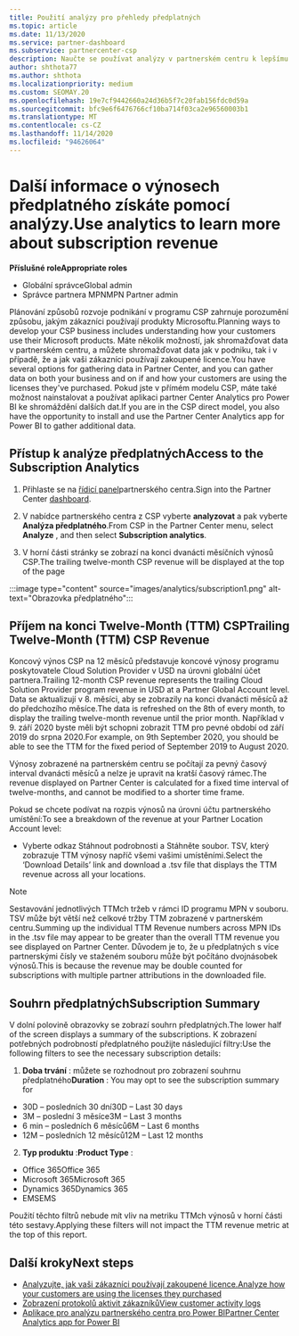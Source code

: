 ```yaml
---
title: Použití analýzy pro přehledy předplatných
ms.topic: article
ms.date: 11/13/2020
ms.service: partner-dashboard
ms.subservice: partnercenter-csp
description: Naučte se používat analýzy v partnerském centru k lepšímu pochopení vaší firmy a způsobu, jakým zákazníci používají licence, které jste zakoupili.
author: shthota77
ms.author: shthota
ms.localizationpriority: medium
ms.custom: SEOMAY.20
ms.openlocfilehash: 19e7cf9442660a24d36b5f7c20fab156fdc0d59a
ms.sourcegitcommit: bfc9e6f6476766cf10ba714f03ca2e96560003b1
ms.translationtype: MT
ms.contentlocale: cs-CZ
ms.lasthandoff: 11/14/2020
ms.locfileid: "94626064"
---
```

# <a name="use-analytics-to-learn-more-about-subscription-revenue"></a><span data-ttu-id="86f26-103">Další informace o výnosech předplatného získáte pomocí analýzy.</span><span class="sxs-lookup"><span data-stu-id="86f26-103">Use analytics to learn more about subscription revenue</span></span>

<span data-ttu-id="86f26-104">**Příslušné role**</span><span class="sxs-lookup"><span data-stu-id="86f26-104">**Appropriate roles**</span></span>

- <span data-ttu-id="86f26-105">Globální správce</span><span class="sxs-lookup"><span data-stu-id="86f26-105">Global admin</span></span>
- <span data-ttu-id="86f26-106">Správce partnera MPN</span><span class="sxs-lookup"><span data-stu-id="86f26-106">MPN Partner admin</span></span>

<span data-ttu-id="86f26-107">Plánování způsobů rozvoje podnikání v programu CSP zahrnuje porozumění způsobu, jakým zákazníci používají produkty Microsoftu.</span><span class="sxs-lookup"><span data-stu-id="86f26-107">Planning ways to develop your CSP business includes understanding how your customers use their Microsoft products.</span></span> <span data-ttu-id="86f26-108">Máte několik možností, jak shromažďovat data v partnerském centru, a můžete shromažďovat data jak v podniku, tak i v případě, že a jak vaši zákazníci používají zakoupené licence.</span><span class="sxs-lookup"><span data-stu-id="86f26-108">You have several options for gathering data in Partner Center, and you can gather data on both your business and on if and how your customers are using the licenses they've purchased.</span></span> <span data-ttu-id="86f26-109">Pokud jste v přímém modelu CSP, máte také možnost nainstalovat a používat aplikaci partner Center Analytics pro Power BI ke shromáždění dalších dat.</span><span class="sxs-lookup"><span data-stu-id="86f26-109">If you are in the CSP direct model, you also have the opportunity to install and use the Partner Center Analytics app for Power BI to gather additional data.</span></span>

## <a name="access-to-the-subscription-analytics"></a><span data-ttu-id="86f26-110">Přístup k analýze předplatných</span><span class="sxs-lookup"><span data-stu-id="86f26-110">Access to the Subscription Analytics</span></span>

1. <span data-ttu-id="86f26-111">Přihlaste se na [řídicí panel](https://partner.microsoft.com/dashboard/home)partnerského centra.</span><span class="sxs-lookup"><span data-stu-id="86f26-111">Sign into the Partner Center [dashboard](https://partner.microsoft.com/dashboard/home).</span></span>
1. <span data-ttu-id="86f26-112">V nabídce partnerského centra z CSP vyberte **analyzovat** a pak vyberte **Analýza předplatného**.</span><span class="sxs-lookup"><span data-stu-id="86f26-112">From CSP in the Partner Center menu, select **Analyze** , and then select **Subscription analytics**.</span></span>

1. <span data-ttu-id="86f26-113">V horní části stránky se zobrazí na konci dvanácti měsíčních výnosů CSP.</span><span class="sxs-lookup"><span data-stu-id="86f26-113">The trailing twelve-month CSP revenue will be displayed at the top of the page</span></span>

:::image type="content" source="images/analytics/subscription1.png" alt-text="Obrazovka předplatného":::

## <a name="trailing-twelve-month-ttm-csp-revenue"></a><span data-ttu-id="86f26-115">Příjem na konci Twelve-Month (TTM) CSP</span><span class="sxs-lookup"><span data-stu-id="86f26-115">Trailing Twelve-Month (TTM) CSP Revenue</span></span>

<span data-ttu-id="86f26-116">Koncový výnos CSP na 12 měsíců představuje koncové výnosy programu poskytovatele Cloud Solution Provider v USD na úrovni globální účet partnera.</span><span class="sxs-lookup"><span data-stu-id="86f26-116">Trailing 12-month CSP revenue represents the trailing Cloud Solution Provider program revenue in USD at a Partner Global Account level.</span></span> <span data-ttu-id="86f26-117">Data se aktualizují v 8. měsíci, aby se zobrazily na konci dvanácti měsíců až do předchozího měsíce.</span><span class="sxs-lookup"><span data-stu-id="86f26-117">The data is refreshed on the 8th of every month, to display the trailing twelve-month revenue until the prior month.</span></span> <span data-ttu-id="86f26-118">Například v 9. září 2020 byste měli být schopni zobrazit TTM pro pevné období od září 2019 do srpna 2020.</span><span class="sxs-lookup"><span data-stu-id="86f26-118">For example, on 9th September 2020, you should be able to see the TTM for the fixed period of September 2019 to August 2020.</span></span>

<span data-ttu-id="86f26-119">Výnosy zobrazené na partnerském centru se počítají za pevný časový interval dvanácti měsíců a nelze je upravit na kratší časový rámec.</span><span class="sxs-lookup"><span data-stu-id="86f26-119">The revenue displayed on Partner Center is calculated for a fixed time interval of twelve-months, and cannot be modified to a shorter time frame.</span></span>

<span data-ttu-id="86f26-120">Pokud se chcete podívat na rozpis výnosů na úrovni účtu partnerského umístění:</span><span class="sxs-lookup"><span data-stu-id="86f26-120">To see a breakdown of the revenue at your Partner Location Account level:</span></span>

- <span data-ttu-id="86f26-121">Vyberte odkaz Stáhnout podrobnosti a Stáhněte soubor. TSV, který zobrazuje TTM výnosy napříč všemi vašimi umístěními.</span><span class="sxs-lookup"><span data-stu-id="86f26-121">Select the ‘Download Details’ link and download a .tsv file that displays the TTM revenue across all your locations.</span></span>

>[!NOTE] 
><span data-ttu-id="86f26-122">Sestavování jednotlivých TTMch tržeb v rámci ID programu MPN v souboru. TSV může být větší než celkové tržby TTM zobrazené v partnerském centru.</span><span class="sxs-lookup"><span data-stu-id="86f26-122">Summing up the individual TTM Revenue numbers across MPN IDs in the .tsv file may appear to be greater than the overall TTM revenue you see displayed on Partner Center.</span></span> <span data-ttu-id="86f26-123">Důvodem je to, že u předplatných s více partnerskými čísly ve staženém souboru může být počítáno dvojnásobek výnosů.</span><span class="sxs-lookup"><span data-stu-id="86f26-123">This is because the revenue may be double counted for subscriptions with multiple partner attributions in the downloaded file.</span></span>

## <a name="subscription-summary"></a><span data-ttu-id="86f26-124">Souhrn předplatných</span><span class="sxs-lookup"><span data-stu-id="86f26-124">Subscription Summary</span></span>

<span data-ttu-id="86f26-125">V dolní polovině obrazovky se zobrazí souhrn předplatných.</span><span class="sxs-lookup"><span data-stu-id="86f26-125">The lower half of the screen displays a summary of the subscriptions.</span></span> <span data-ttu-id="86f26-126">K zobrazení potřebných podrobností předplatného použijte následující filtry:</span><span class="sxs-lookup"><span data-stu-id="86f26-126">Use the following filters to see the necessary subscription details:</span></span>  

1. <span data-ttu-id="86f26-127">**Doba trvání** : můžete se rozhodnout pro zobrazení souhrnu předplatného</span><span class="sxs-lookup"><span data-stu-id="86f26-127">**Duration** : You may opt to see the subscription summary for</span></span> 

- <span data-ttu-id="86f26-128">30D – posledních 30 dní</span><span class="sxs-lookup"><span data-stu-id="86f26-128">30D – Last 30 days</span></span>
- <span data-ttu-id="86f26-129">3M – poslední 3 měsíce</span><span class="sxs-lookup"><span data-stu-id="86f26-129">3M – Last 3 months</span></span>
- <span data-ttu-id="86f26-130">6 min – posledních 6 měsíců</span><span class="sxs-lookup"><span data-stu-id="86f26-130">6M – Last 6 months</span></span>
- <span data-ttu-id="86f26-131">12M – posledních 12 měsíců</span><span class="sxs-lookup"><span data-stu-id="86f26-131">12M – Last 12 months</span></span>

2. <span data-ttu-id="86f26-132">**Typ produktu** :</span><span class="sxs-lookup"><span data-stu-id="86f26-132">**Product Type** :</span></span>
 
- <span data-ttu-id="86f26-133">Office 365</span><span class="sxs-lookup"><span data-stu-id="86f26-133">Office 365</span></span>
- <span data-ttu-id="86f26-134">Microsoft 365</span><span class="sxs-lookup"><span data-stu-id="86f26-134">Microsoft 365</span></span>
- <span data-ttu-id="86f26-135">Dynamics 365</span><span class="sxs-lookup"><span data-stu-id="86f26-135">Dynamics 365</span></span>
- <span data-ttu-id="86f26-136">EMS</span><span class="sxs-lookup"><span data-stu-id="86f26-136">EMS</span></span>

<span data-ttu-id="86f26-137">Použití těchto filtrů nebude mít vliv na metriku TTMch výnosů v horní části této sestavy.</span><span class="sxs-lookup"><span data-stu-id="86f26-137">Applying these filters will not impact the TTM revenue metric at the top of this report.</span></span>


 
## <a name="next-steps"></a><span data-ttu-id="86f26-138">Další kroky</span><span class="sxs-lookup"><span data-stu-id="86f26-138">Next steps</span></span>

- [<span data-ttu-id="86f26-139">Analyzujte, jak vaši zákazníci používají zakoupené licence.</span><span class="sxs-lookup"><span data-stu-id="86f26-139">Analyze how your customers are using the licenses they purchased</span></span>](increasing-adoption-and-satisfaction.md)  
- [<span data-ttu-id="86f26-140">Zobrazení protokolů aktivit zákazníků</span><span class="sxs-lookup"><span data-stu-id="86f26-140">View customer activity logs</span></span>](activity-logs.md)
- [<span data-ttu-id="86f26-141">Aplikace pro analýzu partnerského centra pro Power BI</span><span class="sxs-lookup"><span data-stu-id="86f26-141">Partner Center Analytics app for Power BI</span></span>](power-bi-app-for-direct-partners.md)






